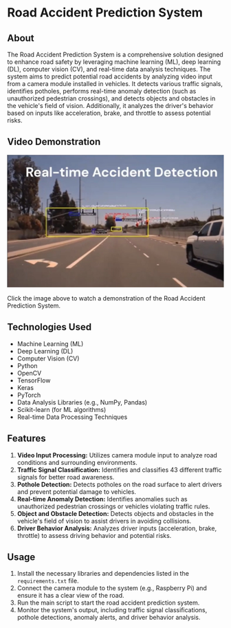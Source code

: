 # Road Accident Prediction System

## About

The Road Accident Prediction System is a comprehensive solution designed to enhance road safety by leveraging machine learning (ML), deep learning (DL), computer vision (CV), and real-time data analysis techniques. The system aims to predict potential road accidents by analyzing video input from a camera module installed in vehicles. It detects various traffic signals, identifies potholes, performs real-time anomaly detection (such as unauthorized pedestrian crossings), and detects objects and obstacles in the vehicle's field of vision. Additionally, it analyzes the driver's behavior based on inputs like acceleration, brake, and throttle to assess potential risks.

## Video Demonstration

[![Road Accident Prediction System Demo Video](IML_Image.jpg)]([https://youtu.be/vCkKCScJBUE])

Click the image above to watch a demonstration of the Road Accident Prediction System.

## Technologies Used

- Machine Learning (ML)
- Deep Learning (DL)
- Computer Vision (CV)
- Python
- OpenCV
- TensorFlow
- Keras
- PyTorch
- Data Analysis Libraries (e.g., NumPy, Pandas)
- Scikit-learn (for ML algorithms)
- Real-time Data Processing Techniques

## Features

1. **Video Input Processing:** Utilizes camera module input to analyze road conditions and surrounding environments.
2. **Traffic Signal Classification:** Identifies and classifies 43 different traffic signals for better road awareness.
3. **Pothole Detection:** Detects potholes on the road surface to alert drivers and prevent potential damage to vehicles.
4. **Real-time Anomaly Detection:** Identifies anomalies such as unauthorized pedestrian crossings or vehicles violating traffic rules.
5. **Object and Obstacle Detection:** Detects objects and obstacles in the vehicle's field of vision to assist drivers in avoiding collisions.
6. **Driver Behavior Analysis:** Analyzes driver inputs (acceleration, brake, throttle) to assess driving behavior and potential risks.

## Usage

1. Install the necessary libraries and dependencies listed in the `requirements.txt` file.
2. Connect the camera module to the system (e.g., Raspberry Pi) and ensure it has a clear view of the road.
3. Run the main script to start the road accident prediction system.
4. Monitor the system's output, including traffic signal classifications, pothole detections, anomaly alerts, and driver behavior analysis.
